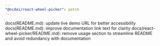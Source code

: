 ```yaml
---
"@ncdai/react-wheel-picker": patch
---
```


docs(README.md): update live demo URL for better accessibility
docs(README.md): improve documentation link text for clarity
docs(react-wheel-picker/README.md): remove usage section to streamline README and avoid redundancy with documentation
